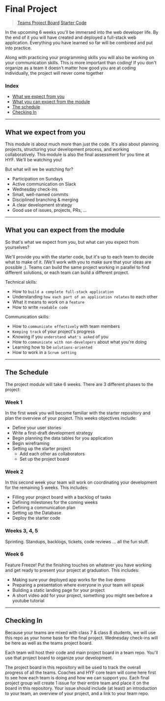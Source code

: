 # Final Project

> [Teams Project Board](https://github.com/HackYourFutureBelgium/class-7-8-projects/projects/1)
> [Starter Code](https://github.com/HackYourFutureBelgium/organized-for-deployment)

In the upcoming 6 weeks you'll be immersed into the web developer life. By the end of it you will have created and deployed a full-stack web application. Everything you have learned so far will be combined and put into practice.

Along with practicing your programming skills you will also be working on your communication skills. This is more important than coding! If you don't organize as a team it doesn't matter how good you are at coding individually, the project will never come together

### Index

- [What we expect from you](#what-we-expect-from-you)
- [What you can expect from the module](#what-you-can-expect-from-the-module)
- [The schedule](#the-schedule)
- [Checking In](#checking-in)

---

## What we expect from you

This module is about much more than just the code. It's also about planning projects, structuring your development process, and working collaboratively.  This module is also the final assessment for you time at HYF.  We'll be watching you!

But what will we be watching for?

- Participation on Sundays
- Active communication on Slack
- Wednesday check-ins
- Small, well-named commits
- Disciplined branching & merging
- A clear development strategy
- Good use of issues, projects, PRs, ...

---

## What you can expect from the module

So that's what we expect from you, but what can you expect from yourselves?

We'll provide you with the starter code, but it's up to each team to decide what to make of it.  (We'll work with you to make sure that your ideas are possible ;).   Teams can build the same project working in parallel to find different solutions, or each team can build a different project.

Technical skills:

- How to `build a complete full-stack application`
- Understanding `how each part of an application relates` to each other
- What it means to work on a `feature`
- How to write `readable code`

Communication skills:

- How to `communicate effectively` with team members
- `Keeping track` of your project's progress
- Knowing if you `understand what's asked` of you
- How to `communicate with non-developers` about what you're doing
- Learning how to be `solutions-oriented`
- How to work in a `Scrum setting`

---

## The Schedule

The project module will take 6 weeks.  There are 3 different phases to the project:

### Week 1

In the first week you will become familiar with the starter repository and plan the overview of your project.  This weeks objectives include:

- Define your user stories
- Write a first-draft development strategy
- Begin planning the data tables for you application
- Begin wireframing
- Setting up the starter project
  - Add each other as collaborators
  - Set up the project board

### Week 2

In this second week your team will work on coordinating your development for the remaining 5 weeks.  This includes:

- Filling your project board with a backlog of tasks
- Defining milestones for the coming weeks
- Defining a communication plan
- Setting up the Database
- Deploy the starter code

### Weeks 3, 4, 5

Sprinting.  Standups, backlogs, tickets, code reviews ... all the fun stuff.

### Week 6

Feature Freeze!  Put the finishing touches on whatever you have working and get ready to present your project at graduation. This includes:

- Making sure your deployed app works for the live demo
- Preparing a presentation where everyone in your team will speak
- Building a static landing page for your project
- A short video add for your project, something you might see before a youtube tutorial

---

## Checking In

Because your teams are mixed with class 7 & class 8 students, we will use this repo as your home base for the final project.  Wednesday check-ins will be here as well as the teams project board.

Each team will host their code and main project board in a team repo.  You'll use that project board to organize your development.

The project board in this repository will be used to track the overall progress of all the teams. Coaches and HYF core team will come here first to see how each team is doing and how we can support you.  Each final project group will create 1 issue for their entire team and place it on the board in this repository. Your issue should include (at least) an introduction to your team, an overview of your project, and a link to your team repo.
